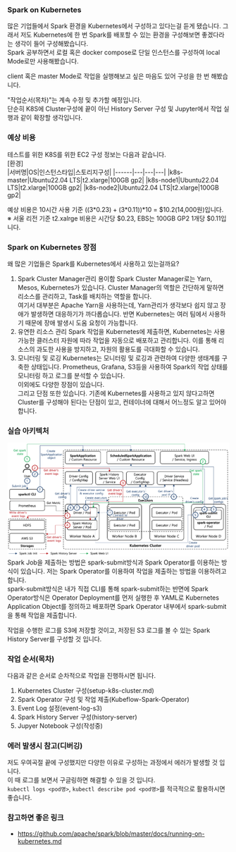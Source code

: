 ### Spark on Kubernetes
많은 기업들에서 Spark 환경을 Kubernetes에서 구성하고 있다는걸 듣게 됐습니다. 그래서 저도 Kubernetes에 한 번 Spark를 배포할 수 있는 환경을 구성해보면 좋겠다라는 생각이 들어 구성해봤습니다.  
Spark 공부하면서 로컬 혹은 docker compose로 단일 인스턴스를 구성하여 local Mode로만 사용해봤습니다.  

client 혹은 master Mode로 작업을 실행해보고 싶은 마음도 있어 구성을 한 번 해봤습니다.  

"작업순서(목차)"는 계속 수정 및 추가할 예정입니다.  
단순히 K8S에 Cluster구성에 끝이 아닌 History Server 구성 및 Jupyter에서 작업 실행과 같이 확장할 생각입니다.  

### 예상 비용
테스트를 위한 K8S를 위한 EC2 구성 정보는 다음과 같습니다.  
[환경]  
|서버명|OS|인스턴스타입|스토리지구성|
|------|---|---|---|
|k8s-master|Ubuntu22.04 LTS|t2.xlarge|100GB gp2|
|k8s-node1|Ubuntu22.04 LTS|t2.xlarge|100GB gp2|
|k8s-node2|Ubuntu22.04 LTS|t2.xlarge|100GB gp2|
  
예상 비용은 10시간 사용 기준 ((3*$0.23) + (3*$0.11))*10 = $10.2(14,000원)입니다.  
※ 서울 리전 기준 t2.xalrge 비용은 시간당 $0.23, EBS는 100GB GP2 1개당 $0.11입니다.  

### Spark on Kubernetes 장점
왜 많은 기업들은 Spark를 Kubernetes에서 사용하고 있는걸까요?  
1. Spark Cluster Manager관리 용이함
Spark Cluster Manager로는 Yarn, Mesos, Kubernetes가 있습니다. Cluster Manager의 역할은 간단하게 말하면 리소스를 관리하고, Task를 배치하는 역할을 합니다.  
여기서 대부분은 Apache Yarn을 사용하는데, Yarn관리가 생각보다 쉽지 않고 장애가 발생하면 대응하기가 까다롭습니다. 반면 Kubernetes는 여러 팀에서 사용하기 때문에 장애 발생시 도움 요청이 가능합니다.
2. 유연한 리소스 관리
Spark 작업을 Kubernetes에 제출하면, Kubernetes는 사용 가능한 클러스터 자원에 따라 작업을 자동으로 배포하고 관리합니다. 이를 통해 리소스의 과도한 사용을 방지하고, 자원의 활용도를 극대화할 수 있습니다.
3. 모니터링 및 로깅
Kubernetes는 모니터링 및 로깅과 관련하여 다양한 생태계를 구축한 상태입니다. Prometheus, Grafana, S3등을 사용하여 Spark의 작업 상태를 모니터링 하고 로그를 분석할 수 있습니다.  
이외에도 다양한 장점이 있습니다.  
그리고 단점 또한 있습니다. 기존에 Kubernetes를 사용하고 있지 않다고하면 Cluster를 구성해야 된다는 단점이 있고, 컨테이너에 대해서 어느정도 알고 있어야 합니다.  

### 실습 아키텍처
![practice-architecture](/images/practice-architecture.png)  
Spark Job을 제출하는 방법은 spark-submit방식과 Spark Operator를 이용하는 방식이 있습니다. 저는 Spark Operator를 이용하여 작업을 제출하는 방법을 이용하려고합니다.  
spark-submit방식은 내가 직접 CLI를 통해 spark-submit하는 반면에 Spark Operator방식은 Operator Deployment를 먼저 실행한 후 YAML로 Kubernetes Application Object를 정의하고 배포하면 Spark Operator 내부에서 spark-submit을 통해 작업을 제출합니다.  
  
작업을 수행한 로그를 S3에 저장할 것이고, 저장된 S3 로그를 볼 수 있는 Spark History Server를 구성할 것 입니다.  

### 작업 순서(목차)
다음과 같은 순서로 순차적으로 작업을 진행하시면 됩니다.  
1. Kubernetes Cluster 구성(setup-k8s-cluster.md)
2. Spark Operator 구성 및 작업 제출(Kubeflow-Spark-Operator)
3. Event Log 설정(event-log-s3)
4. Spark History Server 구성(history-server)
5. Jupyer Notebook 구성(작성중)
  

### 에러 발생시 참고(디버깅)
저도 우여곡절 끝에 구성했지만 다양한 이유로 구성하는 과정에서 에러가 발생할 것 입니다.  
이 때 로그를 보면서 구글링하면 해결할 수 있을 것 입니다.  
`kubectl logs <pod명>`, `kubectl describe pod <pod명>`를 적극적으로 활용하시면 좋습니다.

### 참고하면 좋은 링크
- https://github.com/apache/spark/blob/master/docs/running-on-kubernetes.md